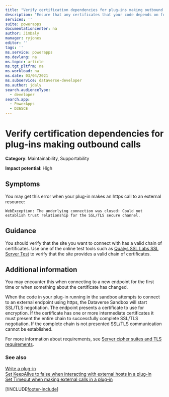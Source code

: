 ```yaml
---
title: "Verify certification dependencies for plug-ins making outbound calls | MicrosoftDocs"
description: "Ensure that any certificates that your code depends on for outbound calls has a valid chain of certificates."
services: ''
suite: powerapps
documentationcenter: na
author: JimDaly
manager: ryjones
editor: ''
tags: ''
ms.service: powerapps
ms.devlang: na
ms.topic: article
ms.tgt_pltfrm: na
ms.workload: na
ms.date: 03/04/2021
ms.subservice: dataverse-developer
ms.author: jdaly
search.audienceType: 
  - developer
search.app: 
  - PowerApps
  - D365CE
---
```

# Verify certification dependencies for plug-ins making outbound calls



**Category**: Maintainability, Supportability

**Impact potential**: High

<a name='symptoms'></a>

## Symptoms

You may get this error when your plug-in makes an https call to an external resource:

`WebException: The underlying connection was closed: Could not establish trust relationship for the SSL/TLS secure channel.`


<a name='guidance'></a>

## Guidance

You should verify that the site you want to connect with has a valid chain of certificates. Use one of the online test tools such as [Qualys SSL Labs SSL Server Test](https://www.ssllabs.com/ssltest/analyze.html) to verify that the site provides a valid chain of certificates.


<a name='additional'></a>

## Additional information

You may encounter this when connecting to a new endpoint for the first time or when something about the certificate has changed.

When the code in your plug-in running in the sandbox attempts to connect to an external endpoint using https, the Dataverse Sandbox will start SSL/TLS negotiation. The endpoint presents a certificate to use for encryption. If the certificate has one or more intermediate certificates it must present the entire chain to successfully complete SSL/TLS negotiation. If the complete chain is not presented SSL/TLS communication cannot be established. 

For more information about requirements, see [Server cipher suites and TLS requirements](/power-platform/admin/server-cipher-tls-requirements).


<a name='seealso'></a>

### See also

[Write a plug-in](../../write-plug-in.md) <br /> 
[Set KeepAlive to false when interacting with external hosts in a plug-in](set-keepalive-false-interacting-external-hosts-plugin.md)<br /> 
[Set Timeout when making external calls in a plug-in](set-timeout-for-external-calls-from-plug-ins.md)

[!INCLUDE[footer-include](../../../../includes/footer-banner.md)]